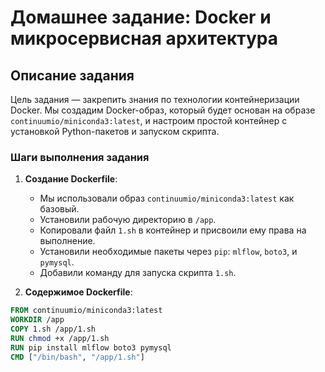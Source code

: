# Домашнее задание: Docker и микросервисная архитектура

## Описание задания

Цель задания — закрепить знания по технологии контейнеризации Docker. Мы создадим Docker-образ, который будет основан на образе `continuumio/miniconda3:latest`, и настроим простой контейнер с установкой Python-пакетов и запуском скрипта.

### Шаги выполнения задания

1. **Создание Dockerfile**:
   - Мы использовали образ `continuumio/miniconda3:latest` как базовый.
   - Установили рабочую директорию в `/app`.
   - Копировали файл `1.sh` в контейнер и присвоили ему права на выполнение.
   - Установили необходимые пакеты через `pip`: `mlflow`, `boto3`, и `pymysql`.
   - Добавили команду для запуска скрипта `1.sh`.

2. **Содержимое Dockerfile**:

```Dockerfile
FROM continuumio/miniconda3:latest
WORKDIR /app
COPY 1.sh /app/1.sh
RUN chmod +x /app/1.sh
RUN pip install mlflow boto3 pymysql
CMD ["/bin/bash", "/app/1.sh"]
